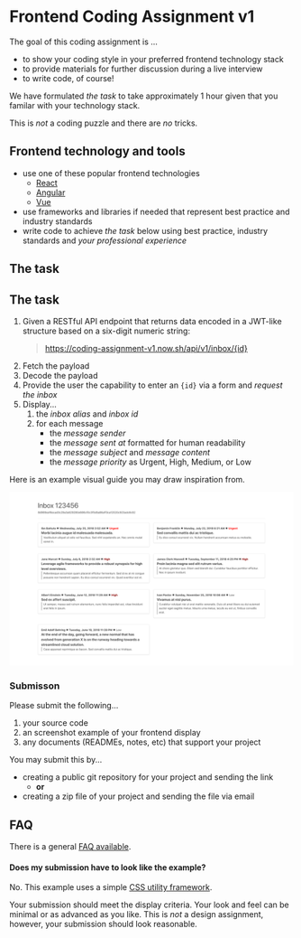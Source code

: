 # Frontend Coding Assignment v1

The goal of this coding assignment is ...

- to show your coding style in your preferred frontend technology stack
- to provide materials for further discussion during a live interview
- to write code, of course!

We have formulated _the task_ to take approximately 1 hour given that you familar with your technology stack.

This is _not_ a coding puzzle and there are _no_ tricks.

## Frontend technology and tools

- use one of these popular frontend technologies
  - [React](https://reactjs.org/)
  - [Angular](https://angular.io/)
  - [Vue](https://vuejs.org/)
- use frameworks and libraries if needed that represent best practice and industry standards
- write code to achieve _the task_ below using best practice, industry standards and _your professional experience_

## The task

## The task

1. Given a RESTful API endpoint that returns data encoded in a JWT-like structure based on a six-digit numeric string:
   > https://coding-assignment-v1.now.sh/api/v1/inbox/{id}
2. Fetch the payload
3. Decode the payload
4. Provide the user the capability to enter an `{id}` via a form and _request the inbox_
5. Display...
   1. the _inbox alias_ and _inbox id_
   2. for each message
      - the _message sender_
      - the _message sent at_ formatted for human readability
      - the _message subject_ and _message content_
      - the _message priority_ as
        Urgent, High, Medium, or Low

Here is an example visual guide you may draw inspiration from.

![Frontend v1 Visual Example](resources/frontend-v1-visual-example.png)

### Submisson

Please submit the following...

1. your source code
2. an screenshot example of your frontend display
3. any documents (READMEs, notes, etc) that support your project

You may submit this by...

- creating a public git repository for your project and sending the link
  - **or**
- creating a zip file of your project and sending the file via email

## FAQ

There is a general [FAQ available](../faq.md).

#### Does my submission have to look like the example?

No. This example uses a simple [CSS utility framework](https://bulma.io/).

Your submission should meet the display criteria. Your look and feel can be minimal or as advanced as you like. This is _not_ a design assignment, however, your submission should look reasonable.
